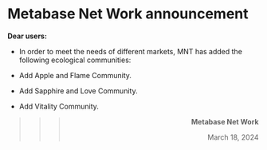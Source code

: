# **Metabase Net Work** announcement

**Dear users:**

- In order to meet the needs of different markets, MNT has added the following ecological communities:

- Add Apple and Flame Community.

- Add Sapphire and Love Community.

- Add Vitality Community.

> > > **<p align="right">Metabase Net Work</p>**
> > >
> > > <p align="right">March 18, 2024</p>

